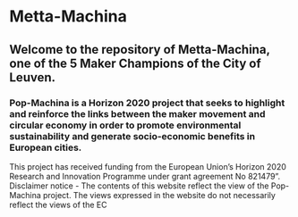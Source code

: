# Metta-Machina
## Welcome to the repository of Metta-Machina, one of the 5 Maker Champions of the City of Leuven.

### Pop-Machina is a Horizon 2020 project that seeks to highlight and reinforce the links between the maker movement and circular economy in order to promote environmental sustainability and generate socio-economic benefits in European cities.
This project has received funding from the European Union’s Horizon 2020 Research and Innovation Programme under grant agreement No 821479”.
Disclaimer notice - The contents of this website reflect the view of the Pop-Machina project. The views expressed in the website do not necessarily reflect the views of the EC
